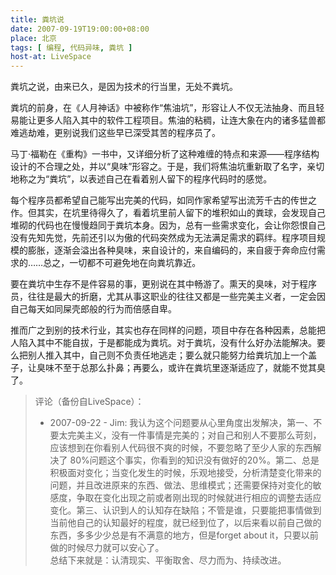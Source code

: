 ```yaml
---
title: 粪坑说
date: 2007-09-19T19:00:00+08:00
place: 北京
tags: [ 编程, 代码异味, 粪坑 ]
host-at: LiveSpace
---
```

粪坑之说，由来已久，是因为技术的行当里，无处不粪坑。

粪坑的前身，在《人月神话》中被称作“焦油坑”，形容让人不仅无法抽身、而且轻易能让更多人陷入其中的软件工程项目。焦油的粘稠，让连大象在内的诸多猛兽都难逃劫难，更别说我们这些早已深受其苦的程序员了。

马丁·福勒在《重构》一书中，又详细分析了这种难缠的特点和来源——程序结构设计的不合理之处，并以“臭味”形容之。于是，我们将焦油坑重新取了名字，亲切地称之为“粪坑”，以表述自己在看着别人留下的程序代码时的感觉。

每个程序员都希望自己能写出完美的代码，如同作家希望写出流芳千古的传世之作。但其实，在坑里待得久了，看着坑里前人留下的堆积如山的粪球，会发现自己堆砌的代码也在慢慢趋同于粪坑本身。因为，总有一些需求变化，会让你怨恨自己没有先知先觉，先前还引以为傲的代码突然成为无法满足需求的羁绊。程序项目规模的膨胀，逐渐会溢出各种臭味，来自设计的，来自编码的，来自疲于奔命应付需求的……总之，一切都不可避免地在向粪坑靠近。

要在粪坑中生存不是件容易的事，更别说在其中畅游了。熏天的臭味，对于程序员，往往是最大的折磨，尤其从事这职业的往往又都是一些完美主义者，一定会因自己每天如同屎壳郎般的行为而倍感自卑。

推而广之到别的技术行业，其实也存在同样的问题，项目中存在各种因素，总能把人陷入其中不能自拔，于是都能成为粪坑。对于粪坑，没有什么好办法能解决。要么把别人推入其中，自己则不负责任地逃走；要么就只能努力给粪坑加上一个盖子，让臭味不至于总那么扑鼻；再要么，或许在粪坑里逐渐适应了，就能不觉其臭了。

> 评论（备份自LiveSpace）：
>
> * 2007-09-22 - Jim: 我认为这个问题要从心里角度出发解决，第一、不要太完美主义，没有一件事情是完美的；对自己和别人不要那么苛刻，应该想到在你看别人代码很不爽的时候，不要忽略了至少人家的东西解决了 80%问题这个事实，你看到的知识没有做好的20%。第二、总是积极面对变化；当变化发生的时候，乐观地接受，分析清楚变化带来的问题，并且改进原来的东西、做法、思维模式；还需要保持对变化的敏感度，争取在变化出现之前或者刚出现的时候就进行相应的调整去适应变化。第三、认识到人的认知存在缺陷；不管是谁，只要能把事情做到当前他自己的认知最好的程度，就已经到位了，以后来看以前自己做的东西，多多少少总是有不满意的地方，但是forget about it，只要以前做的时候尽力就可以安心了。<br>总结下来就是：认清现实、平衡取舍、尽力而为、持续改进。
